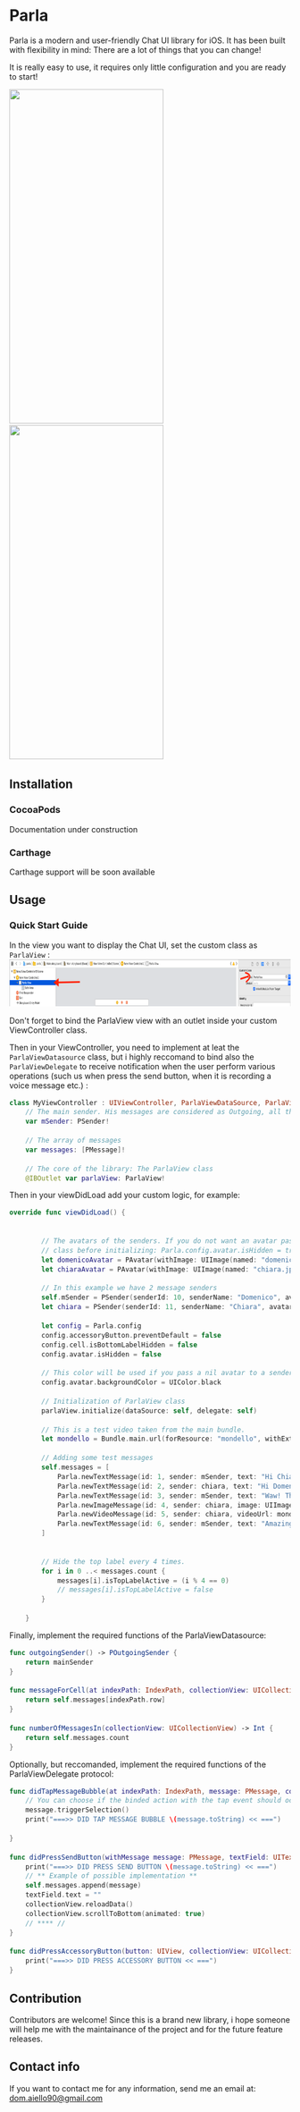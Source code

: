# Parla
Parla is a modern and user-friendly Chat UI library for iOS. It has been built with flexibility in mind: There are a lot of things that you can change!

It is really easy to use, it requires only little configuration and you are ready to start!

<img src="https://github.com/cyclonesword/parla/blob/master/parla/Test%20Resources/Simulator%20Screen%20Shot%20-%20iPhone%20X%CA%80%20-%202019-05-18%20at%2012.17.46.png" width="276" height="598"><img src="https://github.com/cyclonesword/parla/blob/master/parla/Test%20Resources/Simulator%20Screen%20Shot%20-%20iPhone%20X%CA%80%20-%202019-05-18%20at%2012.17.41.png" width="276" height="598">


## Installation
### CocoaPods
Documentation under construction

### Carthage
Carthage support will be soon available

## Usage
### Quick Start Guide

In the view you want to display the Chat UI, set the custom class as  ```ParlaView``` :
<img src="https://github.com/cyclonesword/parla/blob/master/parla/Test%20Resources/github_task_1.png?raw=true" width="821" height="84">

Don't forget to bind the ParlaView view with an outlet inside your custom ViewController class.

Then in your ViewController, you need to implement at leat the ```ParlaViewDatasource``` class, but i highly reccomand to bind also the ```ParlaViewDelegate``` to receive notification when the user perform various operations (such us when press the send button, when it is recording a voice message etc.) :
```swift
class MyViewController : UIViewController, ParlaViewDataSource, ParlaViewDelegate { 
    // The main sender. His messages are considered as Outgoing, all the messages of other senders will be considerer as   Incoming messages.
    var mSender: PSender!
    
    // The array of messages
    var messages: [PMessage]!
    
    // The core of the library: The ParlaView class
    @IBOutlet var parlaView: ParlaView!
```

Then in your viewDidLoad add your custom logic, for example: 
```swift
override func viewDidLoad() {
        
       
        // The avatars of the senders. If you do not want an avatar pass nil and disable avatar in the config
        // class before initializing: Parla.config.avatar.isHidden = true
        let domenicoAvatar = PAvatar(withImage: UIImage(named: "domenico.jpeg")!)
        let chiaraAvatar = PAvatar(withImage: UIImage(named: "chiara.jpg")!)
        
        // In this example we have 2 message senders
        self.mSender = PSender(senderId: 10, senderName: "Domenico", avatar: domenicoAvatar, type: .Outgoing)
        let chiara = PSender(senderId: 11, senderName: "Chiara", avatar: chiaraAvatar, type: .Incoming)
        
        let config = Parla.config
        config.accessoryButton.preventDefault = false
        config.cell.isBottomLabelHidden = false
        config.avatar.isHidden = false
        
        // This color will be used if you pass a nil avatar to a sender but do not set the isHidden property to true.
        config.avatar.backgroundColor = UIColor.black
        
        // Initialization of ParlaView class
        parlaView.initialize(dataSource: self, delegate: self)
        
        // This is a test video taken from the main bundle.
        let mondello = Bundle.main.url(forResource: "mondello", withExtension: "mp4")!
        
        // Adding some test messages
        self.messages = [
            Parla.newTextMessage(id: 1, sender: mSender, text: "Hi Chiara! How are you? :)"),
            Parla.newTextMessage(id: 2, sender: chiara, text: "Hi Domenico, all right! I'm sitting on a deckchiar here in the wonderful beach of Mondello, in Palermo (Italy)  :)"),
            Parla.newTextMessage(id: 3, sender: mSender, text: "Waw! Tha's awesome! I can't wait to see a picture of you in this wonderful place!"),
            Parla.newImageMessage(id: 4, sender: chiara, image: UIImage(named: "mondello-beach.jpg")!),
            Parla.newVideoMessage(id: 5, sender: chiara, videoUrl: mondello),
            Parla.newTextMessage(id: 6, sender: mSender, text: "Amazing, i'm coming right now!"),
        ]
        
       
        // Hide the top label every 4 times.
        for i in 0 ..< messages.count {
            messages[i].isTopLabelActive = (i % 4 == 0)
            // messages[i].isTopLabelActive = false
        }
        
    }
```

Finally, implement the required functions of the ParlaViewDatasource:
```swift
func outgoingSender() -> POutgoingSender {
    return mainSender
}

func messageForCell(at indexPath: IndexPath, collectionView: UICollectionView) -> PMessage {
    return self.messages[indexPath.row]
}

func numberOfMessagesIn(collectionView: UICollectionView) -> Int {
    return self.messages.count
}
 ```
 
Optionally, but reccomanded, implement the required functions of the ParlaViewDelegate protocol:
```swift
func didTapMessageBubble(at indexPath: IndexPath, message: PMessage, collectionView: UICollectionView) {
    // You can choose if the binded action with the tap event should occur.
    message.triggerSelection()
    print("===>> DID TAP MESSAGE BUBBLE \(message.toString) << ===")

}

func didPressSendButton(withMessage message: PMessage, textField: UITextField, collectionView: UICollectionView) {
    print("===>> DID PRESS SEND BUTTON \(message.toString) << ===")
    // ** Example of possible implementation **
    self.messages.append(message)
    textField.text = ""
    collectionView.reloadData()
    collectionView.scrollToBottom(animated: true)
    // **** //
}

func didPressAccessoryButton(button: UIView, collectionView: UICollectionView) {
    print("===>> DID PRESS ACCESSORY BUTTON << ===")
}
 ```
 
 ## Contribution
 
Contributors are welcome! 
Since this is a brand new library, i hope someone will help me with the maintainance of the project and for the future feature releases.
 
 ## Contact info
 
 If you want to contact me for any information, send me an email at: dom.aiello90@gmail.com
